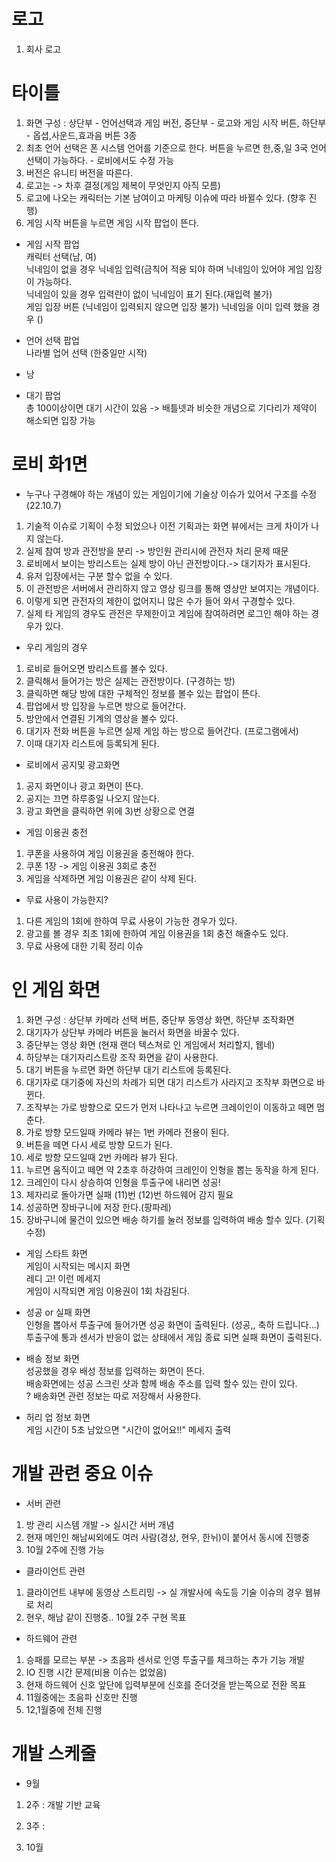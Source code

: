 # 로고
1) 회사 로고

# 타이틀
1) 화면 구성 : 상단부 - 언어선택과 게임 버전, 중단부 - 로고와 게임 시작 버튼, 하단부 - 옵셥,사운드,효과음 버튼 3종 
2) 최초 언어 선택은 폰 시스템 언어를 기준으로 한다. 버튼을 누르면 한,중,일 3국 언어 선택이 가능하다. - 로비에서도 수정 가능
3) 버전은 유니티 버전을 따른다. 
4) 로고는 -> 차후 결정(게임 제복이 무엇인지 아직 모름)
5) 로고에 나오는 캐릭터는 기본 남여이고 마케팅 이슈에 따라 바뀔수 있다. (향후 진행)
6) 게임 시작 버튼을 누르면 게임 시작 팝업이 뜬다.

- 게임 시작 팝업<br>
캐릭터 선택(남, 여)<br>
닉네임이 없을 경우 닉네임  입력(금칙어 적용 되야 하며 닉네임이 있어야 게임 입장이 가능하다.<br>
닉네임이 있을 경우 입력란이 없이 닉네임이 표기 된다.(재입력 불가)<br>
게임 입장 버튼 (닉네임이 입력되지 않으면 입장 불가)
닉네임을 이미 입력 했을 경우 ()<br>

- 언어 선택 팝업<br>
나라별 업어 선택 (한중일만 시작)<br>

* 낭

- 대기 팝업<br>
총 100이상이면 대기 시간이 있음 -> 배틀넷과 비슷한 개념으로 기다리가 제약이 해소되면 입장 가능<br>

# 로비 화1면
- 누구나 구경해야 하는 개념이 있는 게임이기에 기술상 이슈가 있어서 구조를 수정 (22.10.7)
1) 기술적 이슈로 기획이 수정 되었으나 이전 기획과는 화면 뷰에서는 크게 차이가 나지 않는다. 
2) 실제 참여 방과 관전방을 분리 -> 방인원 관리시에 관전자 처리 문제 때문 
3) 로비에서 보이는 방리스트는 실제 방이 아닌 관전방이다.-> 대기자가 표시된다.
4) 유저 입장에서는 구분 할수 없을 수 있다. 
5) 이 관전방은 서버에서 관리하지 않고 영상 링크를 통해 영상만 보여지는 개념이다. 
6) 이렇게 되면 관전자의 제한이 없어지니 많은 수가 들어 와서 구경할수 있다. 
7) 실제 타 게임의 경우도 관전은 무제한이고 게임에 참여하려면 로그인 해야 하는 경우가 있다. 

- 우리 게임의 경우
1) 로비로 들어오면 방리스트를 볼수 있다. 
2) 클릭해서 들어가는 방은 실제는 관전방이다. (구경하는 방)
3) 클릭하면 해당 방에 대한 구체적인 정보를 볼수 있는 팝업이 뜬다. 
4) 팝업에서 방 입장을 누르면 방으로 들어간다. 
5) 방안에서 연결된 기계의 영상을 볼수 있다. 
6) 대기자 전화 버튼을 누르면 실제 게임 하는 방으로 들어간다. (프로그램에서)
7) 이때 대기자 리스트에 등록되게 된다.

- 로비에서 공지및 광고화면
1) 공지 화면이나 광고 화면이 뜬다. 
2) 공지는 끄면 하루종일 나오지 않는다. 
3) 광고 화면을 클릭하면 위에 3)번 상황으로 연결

- 게임 이용권 충전
1) 쿠폰을 사용하여 게임 이용권을 충전해야 한다. 
2) 쿠폰 1장 -> 게임 이용권 3회로 충전
3) 게임을 삭제하면 게임 이용권은 같이 삭제 된다. 

- 무료 사용이 가능한지?
1) 다른 게임의 1회에 한하여 무료 사용이 가능한 경우가 있다. 
2) 광고를 볼 경우 최초 1회에 한하여 게임 이용권을 1회 충전 해줄수도 있다. 
3) 무료 사용에 대한 기획 정리 이슈

# 인 게임 화면
1) 화면 구성 : 상단부 카메라 선택 버튼, 중단부 동영상 화면, 하단부 조작화면
2) 대기자가 상단부 카메라 버튼을 눌러서 화면을 바꿀수 있다. 
3) 중단부는 영상 화면 (현재 랜더 텍스쳐로 인 게임에서 처리할지, 웹네)
4) 하당부는 대기자리스트랑 조작 화면을 같이 사용한다. 
5) 대기 버튼을 누르면 화면 하단부 대기 리스트에 등록된다.
6) 대기자로 대기중에 자신의 차례가 되면 대기 리스트가 사라지고 조작부 화면으로 바뀐다. 
7) 조작부는 가로 방향으로 모드가 먼저 나타나고 누르면 크레이인이 이동하고 떼면 멈춘다.
8) 가로 방향 모드일때  카메라 뷰는 1번 카메라 전용이 된다.
9) 버튼을 떼면 다시 세로 방향 모드가 된다. 
10) 세로 방향 모드일때 2번 카메라 뷰가 된다. 
11) 누르면 움직이고 떼면 약 2초후 하강하여 크레인이 인형을 뽑는 동작을 하게 된다.
12) 크레인이 다시 상승하여 인형을 투출구에 내리면 성공!
13) 제자리로 돌아가면 실패 (11)번 (12)번 하드웨어 감지 필요
14) 성공하면 장바구니에 저장 한다.(팡파레)
15) 장바구니에 물건이 있으면 배송 하기를 눌러 정보를 입력하여 배송 할수 있다. (기획 수정)

- 게임 스타트 화면<br>
게임이 시작되는 메시지 화면<br> 
레디 고! 이런 메세지<br>
게임이 시작되면 게임 이용권이 1회 차감된다.<br>

- 성공 or 실패 화면<br>
인형을 뽑아서 투출구에 들어가면 성공 화면이 출력된다. (성공,, 축하 드립니다...)<br>
투출구에 통과 센서가 반응이 없는 상태에서 게임 종료 되면 실패 화면이 출력된다.<br>

- 배송 정보 화면<br>
성공했을 경우 배성 정보를 입력하는 화면이 뜬다.<br>
배송화면에는 성공 스크린 샷과 함께 배송 주소를 입력 할수 있는 란이 있다. <br>
? 배송화면 관련 정보는 따로 저장해서 사용한다.<br>

- 허리 업 정보 화면<br>
게임 시간이 5초 남았으면 "시간이 없어요!!" 메세지 출력<br>

# 개발 관련 중요 이슈
- 서버 관련 
1) 방 관리 시스템 개발 -> 실시간 서버 개념
2) 현재 메인인 해남씨외에도 여러 사람(경상, 현우, 한뉘)이 붙어서 동시에 진행중 
3) 10월 2주에 진행 가능

- 클라이언트 관련 
1) 클라이언트 내부에 동영상 스트리밍 -> 실 개발사에 속도등 기술 이슈의 경우 웹뷰로 처리
2) 현우, 해남 같이 진행중.. 10월 2주 구현 목표 

- 하드웨어 관련
1) 승패를 모르는 부분 -> 초음파 센서로 인영 투출구를 체크하는 추가 기능 개발
2) IO 진행 시간 문제(비용 이슈는 없었음)
3) 현재 하드웨어 신호 앞단에 입력부분에 신호를 준더것을 받는쪽으로 전환 목표
4) 11월중에는 초음파 신호만 진행 
5) 12,1월중에 전체 진행 


# 개발 스케줄
- 9월
1) 2주 : 개발 기반 교육 
2) 3주 : 


2) 10월


